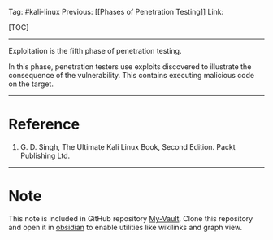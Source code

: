 Tag: #kali-linux 
Previous: [[Phases of Penetration Testing]]
Link: 

[TOC]

---

Exploitation is the fifth phase of penetration testing.

In this phase, penetration testers use exploits discovered to illustrate the consequence of the vulnerability. This contains executing malicious code on the target.

---

# Reference

1. G. D. Singh, The Ultimate Kali Linux Book, Second Edition. Packt Publishing Ltd.

---

# Note

This note is included in GitHub repository [My-Vault](https://github.com/LittleD3092/My-Vault.git). Clone this repository and open it in [obsidian](https://obsidian.md/) to enable utilities like wikilinks and graph view.